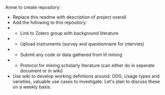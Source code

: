 Annie to create repository: 

- Replace this readme with description of project overall
- Add the following to this repository:
- - Link to Zotero group with background literature
- - Upload instruments (survey and questionnaire for intervies)
- - Submit any code or data gathered from lit mining
- - Protocol for mining scholarly literature (can either do in seperate document or in wiki)
- Use wiki to develop working defintions around: ODG, Usage types and varieties, valuable use cases to investigate. Let's plan to discuss these on a weekly basis. 

